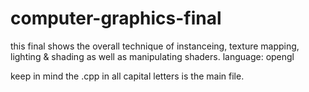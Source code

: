 # computer-graphics-final

this final shows the overall technique of instanceing, texture mapping, lighting & shading as well as manipulating shaders.
language: opengl


keep in mind the .cpp in all capital letters is the main file.
